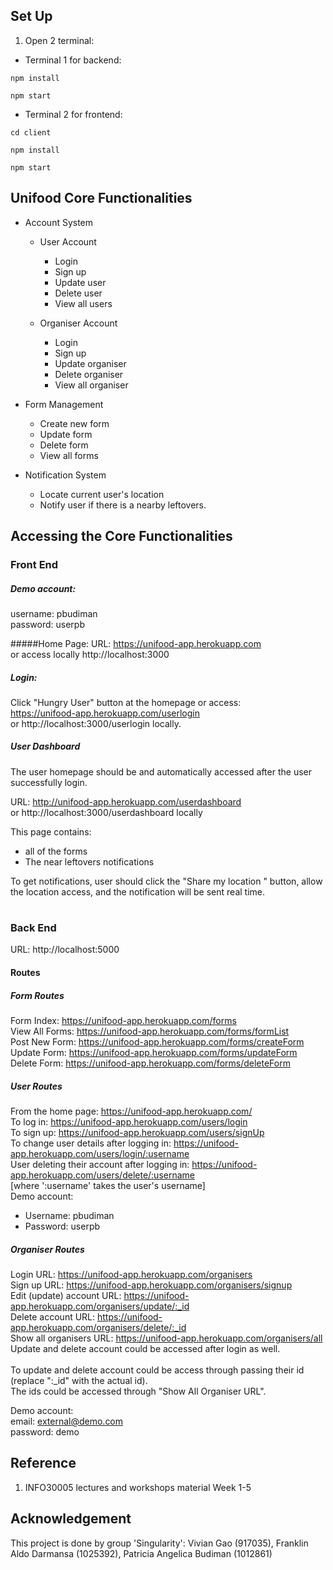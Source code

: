## Set Up
1. Open 2 terminal:
- Terminal 1 for backend:
```
npm install
```
```
npm start
```
- Terminal 2 for frontend:
```
cd client
```
```
npm install
```
```
npm start
```
## Unifood Core Functionalities

- Account System
    - User Account
        - Login
        - Sign up
        - Update user
        - Delete user
        - View all users
        
    - Organiser Account
        - Login
        - Sign up
        - Update organiser
        - Delete organiser
        - View all organiser
        
- Form Management
    - Create new form
    - Update form
    - Delete form
    - View all forms

- Notification System
    - Locate current user's location
    - Notify user if there is a nearby leftovers.

## Accessing the Core Functionalities

### Front End
 ##### Demo account:
 username: pbudiman
 <br> password: userpb

#####Home Page:
URL: https://unifood-app.herokuapp.com 
 <br> or access locally  http://localhost:3000
 
##### Login:
Click "Hungry User" button at the homepage or access:
 <br> https://unifood-app.herokuapp.com/userlogin 
 <br>
 or http://localhost:3000/userlogin locally.
 

 
 ##### User Dashboard
 
The user homepage should be and automatically accessed after the user successfully login.

URL: http://unifood-app.herokuapp.com/userdashboard
<br>or http://localhost:3000/userdashboard locally

This page contains:
 - all of the forms
 - The near leftovers notifications

To get notifications, user should click the "Share my location " button, allow the location access, and the notification will be sent real time.

#
### Back End

URL: http://localhost:5000

#### Routes

##### Form Routes
Form Index: https://unifood-app.herokuapp.com/forms
<br>
View All Forms: https://unifood-app.herokuapp.com/forms/formList
<br>
Post New Form: https://unifood-app.herokuapp.com/forms/createForm
<br>
Update Form: https://unifood-app.herokuapp.com/forms/updateForm
<br>
Delete Form: https://unifood-app.herokuapp.com/forms/deleteForm


##### User Routes
From the home page: https://unifood-app.herokuapp.com/
<br>
To log in: https://unifood-app.herokuapp.com/users/login
<br>
To sign up: https://unifood-app.herokuapp.com/users/signUp
<br>
To change user details after logging in: https://unifood-app.herokuapp.com/users/login/:username
<br>
User deleting their account after logging in: https://unifood-app.herokuapp.com/users/delete/:username 
<br>
  [where ':username' takes the user's username]
<br>
Demo account:
* Username: pbudiman
* Password: userpb

##### Organiser Routes
Login URL: https://unifood-app.herokuapp.com/organisers
<br>
Sign up URL: https://unifood-app.herokuapp.com/organisers/signup
<br>
Edit (update) account URL: https://unifood-app.herokuapp.com/organisers/update/:_id
<br>
Delete account URL: https://unifood-app.herokuapp.com/organisers/delete/:_id
<br>
Show all organisers URL: https://unifood-app.herokuapp.com/organisers/all
<br>
Update and delete account could be accessed after login as well.
<br>
<br>
To update and delete account could be access through passing their id (replace ":_id" with the actual id). 
<br>
The ids could be accessed through "Show All Organiser URL".

Demo account:
<br>
email: external@demo.com
<br>
password: demo
## Reference
1. INFO30005 lectures and workshops material Week 1-5

## Acknowledgement
This project is done by group 'Singularity': Vivian Gao (917035), Franklin Aldo Darmansa (1025392), Patricia Angelica Budiman (1012861)
